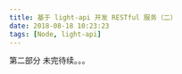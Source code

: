```yaml
---
title: 基于 light-api 开发 RESTful 服务（二）
date: 2018-08-18 10:23:23
tags: [Node, light-api]
---
```

第二部分 未完待续。。。